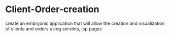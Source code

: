 # Client-Order-creation
 create an embryonic application that will  allow the creation and visualization of clients and orders using servlets, jsp pages
